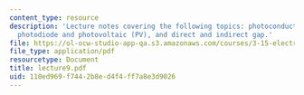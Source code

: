 ```yaml
---
content_type: resource
description: 'Lecture notes covering the following topics: photoconducting materials,
  photodiode and photovoltaic (PV), and direct and indirect gap.'
file: https://ol-ocw-studio-app-qa.s3.amazonaws.com/courses/3-15-electrical-optical-magnetic-materials-and-devices-fall-2006/110ed969f7442b8ed4f4ff7a8e3d9026_lecture9.pdf
file_type: application/pdf
resourcetype: Document
title: lecture9.pdf
uid: 110ed969-f744-2b8e-d4f4-ff7a8e3d9026
---
```


